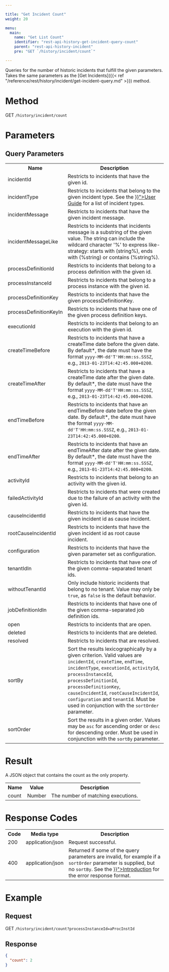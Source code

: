 ```yaml
---

title: "Get Incident Count"
weight: 20

menu:
  main:
    name: "Get List Count"
    identifier: "rest-api-history-get-incident-query-count"
    parent: "rest-api-history-incident"
    pre: "GET `/history/incident/count`"

---
```


Queries for the number of historic incidents that fulfill the given parameters.
Takes the same parameters as the [Get Incidents]({{< ref "/reference/rest/history/incident/get-incident-query.md" >}}) method.


# Method

GET `/history/incident/count`


# Parameters

## Query Parameters

<table class="table table-striped">
  <tr>
    <th>Name</th>
    <th>Description</th>
  </tr>
  <tr>
    <td>incidentId</td>
    <td>Restricts to incidents that have the given id.</td>
  </tr>
  <tr>
    <td>incidentType</td>
    <td>Restricts to incidents that belong to the given incident type. See the <a href="{{< ref "/user-guide/process-engine/incidents.md#incident-types" >}}">User Guide</a> for a list of incident types.</td>
  </tr>
  <tr>
    <td>incidentMessage</td>
    <td>Restricts to incidents that have the given incident message.</td>
  </tr>
  <tr>
    <td>incidentMessageLike</td>
    <td>Restricts to incidents that incidents message is a substring of the given value. 
     The string can include the wildcard character '%' to express 
     like-strategy: starts with (string%), ends with (%string) or contains (%string%).
    </td>
  </tr>
  <tr>
    <td>processDefinitionId</td>
    <td>Restricts to incidents that belong to a process definition with the given id.</td>
  </tr>
  <tr>
    <td>processInstanceId</td>
    <td>Restricts to incidents that belong to a process instance with the given id.</td>
  </tr>
  <tr>
    <td>processDefinitionKey</td>
    <td>Restricts to incidents that have the given processDefinitionKey.</td>
  </tr>
  <tr>
    <td>processDefinitionKeyIn</td>
    <td>Restricts to incidents that have one of the given process definition keys.</td>
  </tr>
  <tr>
    <td>executionId</td>
    <td>Restricts to incidents that belong to an execution with the given id.</td>
  </tr>
  <tr>
    <td>createTimeBefore</td>
    <td>Restricts to incidents that have a createTime date before the given date.
     By default*, the date must have the format <code>yyyy-MM-dd'T'HH:mm:ss.SSSZ</code>, e.g., 
     <code>2013-01-23T14:42:45.000+0200</code>.</td>
  </tr>
  <tr>
    <td>createTimeAfter</td>
    <td>Restricts to incidents that have a createTime date after the given date. 
     By default*, the date must have the format <code>yyyy-MM-dd'T'HH:mm:ss.SSSZ</code>, e.g., 
     <code>2013-01-23T14:42:45.000+0200</code>.</td>
  </tr>
  <tr>
    <td>endTimeBefore</td>
    <td>Restricts to incidents that have an endTimeBefore date before the given date. 
     By default*, the date must have the format <code>yyyy-MM-dd'T'HH:mm:ss.SSSZ</code>, e.g., 
     <code>2013-01-23T14:42:45.000+0200</code>.</td>
  </tr>
  <tr>
    <td>endTimeAfter</td>
    <td>Restricts to incidents that have an endTimeAfter date after the given date. 
     By default*, the date must have the format <code>yyyy-MM-dd'T'HH:mm:ss.SSSZ</code>, e.g., 
     <code>2013-01-23T14:42:45.000+0200</code>.</td>
  </tr>
  <tr>
    <td>activityId</td>
    <td>Restricts to incidents that belong to an activity with the given id.</td>
  </tr>
  <tr>
    <td>failedActivityId</td>
    <td>Restricts to incidents that were created due to the failure of an activity with the given id.</td>
  </tr>
  <tr>
    <td>causeIncidentId</td>
    <td>Restricts to incidents that have the given incident id as cause incident.</td>
  </tr>
  <tr>
    <td>rootCauseIncidentId</td>
    <td>Restricts to incidents that have the given incident id as root cause incident.</td>
  </tr>
  <tr>
    <td>configuration</td>
    <td>Restricts to incidents that have the given parameter set as configuration.</td>
  </tr>
  <tr>
    <td>tenantIdIn</td>
    <td>Restricts to incidents that have one of the given comma-separated tenant ids.</td>
  </tr>
  <tr>
    <td>withoutTenantId</td>
    <td>Only include historic incidents that belong to no tenant. Value may only be 
    <code>true</code>, as <code>false</code> is the default behavior.</td>
  </tr>
  <tr>
    <td>jobDefinitionIdIn</td>
    <td>Restricts to incidents that have one of the given comma-separated job definition ids.</td>
  </tr>
  <tr>
    <td>open</td>
    <td>Restricts to incidents that are open.</td>
  </tr>
  <tr>
    <td>deleted</td>
    <td>Restricts to incidents that are deleted.</td>
  </tr>
  <tr>
    <td>resolved</td>
    <td>Restricts to incidents that are resolved.</td>
  </tr>
  <tr>
    <td>sortBy</td>
    <td>Sort the results lexicographically by a given criterion. Valid values are
    <code>incidentId</code>, <code>createTime</code>, <code>endTime</code>, <code>incidentType</code>, <code>executionId</code>, <code>activityId</code>, <code>processInstanceId</code>, <code>processDefinitionId</code>, <code>processDefinitionKey</code>, <code>causeIncidentId</code>, <code>rootCauseIncidentId</code>, <code>configuration</code> and <code>tenantId</code>.
    Must be used in conjunction with the <code>sortOrder</code> parameter.</td>
  </tr>
  <tr>
    <td>sortOrder</td>
    <td>Sort the results in a given order. Values may be <code>asc</code> for ascending order or <code>desc</code> for descending order.
    Must be used in conjunction with the <code>sortBy</code> parameter.</td>
  </tr>
</table>


# Result

A JSON object that contains the count as the only property.

<table class="table table-striped">
  <tr>
    <th>Name</th>
    <th>Value</th>
    <th>Description</th>
  </tr>
  <tr>
    <td>count</td>
    <td>Number</td>
    <td>The number of matching executions.</td>
  </tr>
</table>


# Response Codes

<table class="table table-striped">
  <tr>
    <th>Code</th>
    <th>Media type</th>
    <th>Description</th>
  </tr>
  <tr>
    <td>200</td>
    <td>application/json</td>
    <td>Request successful.</td>
  </tr>
  <tr>
    <td>400</td>
    <td>application/json</td>
    <td>Returned if some of the query parameters are invalid, for example if a <code>sortOrder</code> parameter is supplied, but no <code>sortBy</code>. See the <a href="{{< ref "/reference/rest/overview/_index.md#error-handling" >}}">Introduction</a> for the error response format.</td>
  </tr>
</table>


# Example

## Request

<!-- TODO: Insert a 'real' example -->
GET `/history/incident/count?processInstanceId=aProcInstId`

## Response

```json
{
  "count": 2
}
```
